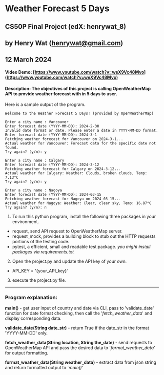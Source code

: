 # Weather Forecast 5 Days

## CS50P Final Project (edX: henrywat_8)
## by Henry Wat (henrywat@gmail.com)
## 12 March 2024

#### Video Demo: [https://www.youtube.com/watch?v=weX9Vc48Mvo](https://www.youtube.com/watch?v=weX9Vc48Mvo)

#### Description: The objectives of this project is calling OpenWeatherMap API to provide weather forecast with in 5 days to user.

Here is a sample output of the program.

```
Welcome to the Weather Forecast 5 Days! (provided by OpenWeatherMap)

Enter a city name : Vancouver
Enter forecast date (YYYY-MM-DD): 2024-2-30
Invalid date format or date. Please enter a date in YYYY-MM-DD format.
Enter forecast date (YYYY-MM-DD): 2024-3-1
Fetching weather forecast for Vancouver on 2024-3-1...
Actual weather for Vancouver: Forecast data for the specific date not found.
Try again? (y/n): y

Enter a city name : Calgary
Enter forecast date (YYYY-MM-DD): 2024-3-12
Fetching weather forecast for Calgary on 2024-3-12...
Actual weather for Calgary: Weather: Clouds, broken clouds, Temp: 7.13°C
Try again? (y/n): y

Enter a city name : Nagoya
Enter forecast date (YYYY-MM-DD): 2024-03-15
Fetching weather forecast for Nagoya on 2024-03-15...
Actual weather for Nagoya: Weather: Clear, clear sky, Temp: 16.87°C
Try again? (y/n): n
```

1. To run this python program, install the following three packages in your environment.
- request, send API request to OpenWeatherMap server.
- request_mock, provides a building block to stub out the HTTP requests portions of the testing code.
- pytest, a efficient, small and readable test package.
*you might install packages via requirements.txt*

2. Open the project.py and update the API key of your own.
- API_KEY = '{your_API_key}'

3. execute the project.py file.

---

### Program explanation:

**main()** - get user input of country and date via CLI, pass to 'validate_date' function for date format checking, then call the '*fetch_weather_data*' and display corresponding data.

**validate_date(String date_str)** - return True if the date_str in the format 'YYYY-MM-DD' only.

**fetch_weather_data(String location, String the_date)** - send requests to OpenWeatherMap API and pass the desired data to '*format_weather_data*' for output formatting.

**format_weather_data(String weather_data)** - extract data from json string and return formatted output to '*main()*'